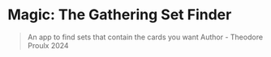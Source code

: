 # Magic: The Gathering Set Finder

> An app to find sets that contain the cards you want
> Author - Theodore Proulx
> 2024

